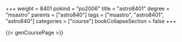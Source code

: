 +++
weight = 8401
pokind = "po2006"
title = "astro8401"
degree = "msastro"
parents = ["astro840"]
tags = ["msastro", "astro8401", "astro840"]
categories = ["course"]
bookCollapseSection = false
+++

{{< genCoursePage >}}
